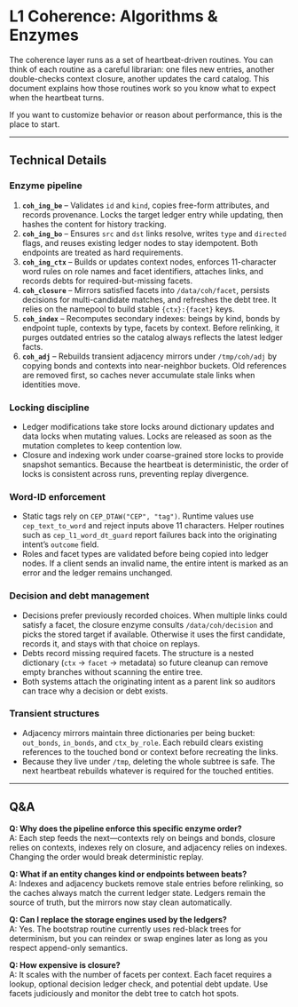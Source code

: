 # L1 Coherence: Algorithms & Enzymes

The coherence layer runs as a set of heartbeat-driven routines. You can think of each routine as a careful librarian: one files new entries, another double-checks context closure, another updates the card catalog. This document explains how those routines work so you know what to expect when the heartbeat turns.

If you want to customize behavior or reason about performance, this is the place to start.

---

## Technical Details

### Enzyme pipeline
1. **`coh_ing_be`** – Validates `id` and `kind`, copies free-form attributes, and records provenance. Locks the target ledger entry while updating, then hashes the content for history tracking.
2. **`coh_ing_bo`** – Ensures `src` and `dst` links resolve, writes `type` and `directed` flags, and reuses existing ledger nodes to stay idempotent. Both endpoints are treated as hard requirements.
3. **`coh_ing_ctx`** – Builds or updates context nodes, enforces 11-character word rules on role names and facet identifiers, attaches links, and records debts for required-but-missing facets.
4. **`coh_closure`** – Mirrors satisfied facets into `/data/coh/facet`, persists decisions for multi-candidate matches, and refreshes the debt tree. It relies on the namepool to build stable `{ctx}:{facet}` keys.
5. **`coh_index`** – Recomputes secondary indexes: beings by kind, bonds by endpoint tuple, contexts by type, facets by context. Before relinking, it purges outdated entries so the catalog always reflects the latest ledger facts.
6. **`coh_adj`** – Rebuilds transient adjacency mirrors under `/tmp/coh/adj` by copying bonds and contexts into near-neighbor buckets. Old references are removed first, so caches never accumulate stale links when identities move.

### Locking discipline
- Ledger modifications take store locks around dictionary updates and data locks when mutating values. Locks are released as soon as the mutation completes to keep contention low.
- Closure and indexing work under coarse-grained store locks to provide snapshot semantics. Because the heartbeat is deterministic, the order of locks is consistent across runs, preventing replay divergence.

### Word-ID enforcement
- Static tags rely on `CEP_DTAW("CEP", "tag")`. Runtime values use `cep_text_to_word` and reject inputs above 11 characters. Helper routines such as `cep_l1_word_dt_guard` report failures back into the originating intent’s `outcome` field.
- Roles and facet types are validated before being copied into ledger nodes. If a client sends an invalid name, the entire intent is marked as an error and the ledger remains unchanged.

### Decision and debt management
- Decisions prefer previously recorded choices. When multiple links could satisfy a facet, the closure enzyme consults `/data/coh/decision` and picks the stored target if available. Otherwise it uses the first candidate, records it, and stays with that choice on replays.
- Debts record missing required facets. The structure is a nested dictionary (`ctx` → `facet` → metadata) so future cleanup can remove empty branches without scanning the entire tree.
- Both systems attach the originating intent as a parent link so auditors can trace why a decision or debt exists.

### Transient structures
- Adjacency mirrors maintain three dictionaries per being bucket: `out_bonds`, `in_bonds`, and `ctx_by_role`. Each rebuild clears existing references to the touched bond or context before recreating the links.
- Because they live under `/tmp`, deleting the whole subtree is safe. The next heartbeat rebuilds whatever is required for the touched entities.

---

## Q&A

**Q: Why does the pipeline enforce this specific enzyme order?**  
A: Each step feeds the next—contexts rely on beings and bonds, closure relies on contexts, indexes rely on closure, and adjacency relies on indexes. Changing the order would break deterministic replay.

**Q: What if an entity changes kind or endpoints between beats?**  
A: Indexes and adjacency buckets remove stale entries before relinking, so the caches always match the current ledger state. Ledgers remain the source of truth, but the mirrors now stay clean automatically.

**Q: Can I replace the storage engines used by the ledgers?**  
A: Yes. The bootstrap routine currently uses red-black trees for determinism, but you can reindex or swap engines later as long as you respect append-only semantics.

**Q: How expensive is closure?**  
A: It scales with the number of facets per context. Each facet requires a lookup, optional decision ledger check, and potential debt update. Use facets judiciously and monitor the debt tree to catch hot spots.
